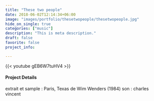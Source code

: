 ```yaml
---
title: "These two people"
date: 2018-06-02T12:14:34+06:00
image: "images/portfolio/thesetwopeople/thesetwopeople.jpg"
hide_on_single: true
categories: ["music"]
description: "This is meta description."
draft: false
favorite: false
project_info:

---
```


{{< youtube gEB6W7tuHV4 >}}


#### Project Details

extrait et sample : Paris, Texas de Wim Wenders (1984)
son : charles vincent